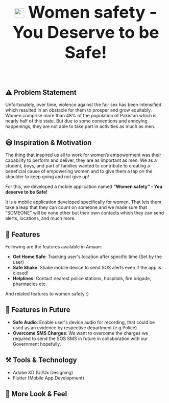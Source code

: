 <h1 align="center" style="font-size: 52px;" ><img height=30 src="https://user-images.githubusercontent.com/43790152/136710076-c634d2bf-fdfa-439c-9696-c87a7d6b0f2d.jpg"> Women safety - You Deserve to be Safe!</h1>



<br>


## ⚠️ Problem Statement
Unfortunately, over time, violence against the fair sex has been intensified which resulted in an obstacle for them to prosper and grow equitably. Women comprise more than 48% of the population of Pakistan which is nearly half of this state. But due to some conventions and annoying happenings, they are not able to take part in activities as much as men.


## 😃 Inspiration & Motivation
The thing that inspired us all to work for women’s empowerment was their capability to perform and deliver, they are as important as men. We as a student, boys, and part of families wanted to contribute to creating a beneficial cause of empowering women and to give them a tap on the shoulder to keep going and not give up!

For this, we developed a mobile application named **“Women safety” - You deserve to be Safe!**

It is a mobile application developed specifically for women. That lets them take a leap that they can count on someone and we made sure that “SOMEONE” will be none other but their own contacts which they can send alerts, locations, and much more.

## 📱 Features
Following are the features available in Amaan:
- **Get Home Safe**: Tracking user's location after specific time (Set by the user)
- **Safe Shake**: Shake mobile device to send SOS alerts even if the app is closed!
- **Helplines**: Contact nearest police stations, hospitals, fire brigade, pharmacies etc.

And related features to women safety :)

## 🤔 Features in Future
- **Safe Audio**: Enable user's device audio for recording, that could be used as an evidence by respective department (e.g Police)
- **Overcome SMS Charges**: We want to overcome the charges we required to send the SOS SMS in future in collaboration with our Government hopefully.

## ⚒️ Tools & Technology

- Adobe XD (Ui/Ux Designing)
- Flutter (Mobile App Development)

## 👀 More Look & Feel






